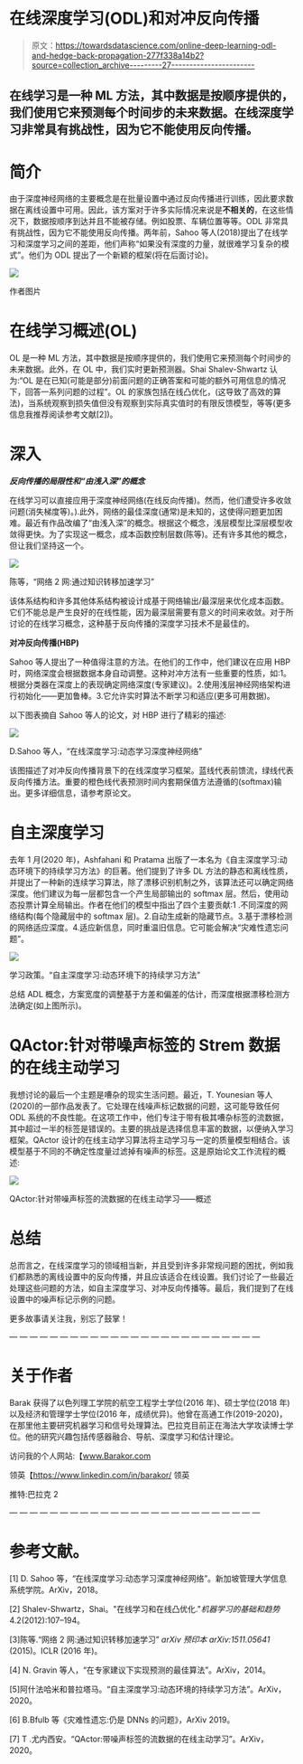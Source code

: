 # 在线深度学习(ODL)和对冲反向传播

> 原文：<https://towardsdatascience.com/online-deep-learning-odl-and-hedge-back-propagation-277f338a14b2?source=collection_archive---------27----------------------->

## 在线学习是一种 ML 方法，其中数据是按顺序提供的，我们使用它来预测每个时间步的未来数据。在线深度学习非常具有挑战性，因为它不能使用反向传播。

# **简介**

由于深度神经网络的主要概念是在批量设置中通过反向传播进行训练，因此要求数据在离线设置中可用。因此，该方案对于许多实际情况来说是**不相关的**，在这些情况下，数据按顺序到达并且不能被存储。例如股票、车辆位置等等。ODL 非常具有挑战性，因为它不能使用反向传播。两年前，Sahoo 等人(2018)提出了在线学习和深度学习之间的差距，他们声称“如果没有深度的力量，就很难学习复杂的模式”。他们为 ODL 提出了一个新颖的框架(将在后面讨论)。

![](img/16111017a878f37a70fbe9d8c4580384.png)

作者图片

# **在线学习概述(OL)**

OL 是一种 ML 方法，其中数据是按顺序提供的，我们使用它来预测每个时间步的未来数据。此外，在 OL 中，我们实时更新预测器。Shai Shalev-Shwartz 认为:“OL 是在已知(可能是部分)前面问题的正确答案和可能的额外可用信息的情况下，回答一系列问题的过程”。OL 的家族包括在线凸优化，(这导致了高效的算法)，当系统观察到损失值但没有观察到实际真实值时的有限反馈模型，等等(更多信息我推荐阅读参考文献[2])。

# 深入

***反向传播的局限性和“由浅入深”的概念***

在线学习可以直接应用于深度神经网络(在线反向传播)。然而，他们遭受许多收敛问题(消失梯度等)。).此外，网络的最佳深度(通常)是未知的，这使得问题更加困难。最近有作品改编了“由浅入深”的概念。根据这个概念，浅层模型比深层模型收敛得更快。为了实现这一概念，成本函数控制层数(陈等)。还有许多其他的概念，但让我们坚持这一个。

![](img/f76e3c132b52f59d076b4dfd399da180.png)

陈等，“网络 2 网:通过知识转移加速学习”

该体系结构和许多其他体系结构被设计成基于网络输出/最深层来优化成本函数。它们不能总是产生良好的在线性能，因为最深层需要有意义的时间来收敛。对于所讨论的在线学习概念，这种基于反向传播的深度学习技术不是最佳的。

**对冲反向传播(HBP)**

Sahoo 等人提出了一种值得注意的方法。在他们的工作中，他们建议在应用 HBP 时，网络深度会根据数据本身自动调整。这种对冲方法有一些重要的性质，如:1。根据分类器在深度上的表现确定网络深度(专家建议)。2.使用浅层神经网络架构进行初始化——更加鲁棒。3.它允许实时算法不断学习和适应(更多可用数据)。

以下图表摘自 Sahoo 等人的论文，对 HBP 进行了精彩的描述:

![](img/0b3644c600ebeb35058ea64f0c74eb57.png)

D.Sahoo 等人，“在线深度学习:动态学习深度神经网络”

该图描述了对冲反向传播背景下的在线深度学习框架。蓝线代表前馈流，绿线代表反向传播方法。重要的橙色线代表预测时间内套期保值方法遵循的(softmax)输出。更多详细信息，请参考原论文。

# **自主深度学习**

去年 1 月(2020 年)，Ashfahani 和 Pratama 出版了一本名为《自主深度学习:动态环境下的持续学习方法》的巨著。他们提到了许多 DL 方法的静态和离线性质，并提出了一种新的连续学习算法，除了漂移识别机制之外，该算法还可以确定网络深度。他们建议为每一层都包含一个产生局部输出的 softmax 层。然后，使用动态投票计算全局输出。作者在他们的模型中指出了四个主要贡献:1 .不同深度的网络结构(每个隐藏层中的 softmax 层)。2.自动生成新的隐藏节点。3.基于漂移检测的网络适应深度。4.适应新信息，同时重温旧信息。它可能会解决“灾难性遗忘问题”。

![](img/e9615392acd9407352e0c1cbf0feb335.png)

学习政策。“自主深度学习:动态环境下的持续学习方法”

总结 ADL 概念，方案宽度的调整基于方差和偏差的估计，而深度根据漂移检测方法确定(如上图所示)。

# **QActor:针对带噪声标签的 Strem 数据的在线主动学习**

我想讨论的最后一个主题是嘈杂的现实生活问题。最近，T. Younesian 等人(2020)的一部作品发表了。它处理在线噪声标记数据的问题，这可能导致任何 ODL 系统的不良性能。在这项工作中，他们专注于带有极其嘈杂标签的流数据，其中超过一半的标签是错误的。主要的挑战是选择信息丰富的数据，以便纳入学习框架。QActor 设计的在线主动学习算法将主动学习与一定的质量模型相结合。该模型基于不同的不确定性度量过滤掉有噪声的标签。这是原始论文工作流程的概述:

![](img/1da5f0a95d099c9a3a466944e2272d76.png)

QActor:针对带噪声标签的流数据的在线主动学习——概述

# **总结**

总而言之，在线深度学习的领域相当新，并且受到许多非常规问题的困扰，例如我们都熟悉的离线设置中的反向传播，并且应该适合在线设置。我们讨论了一些最近处理这些问题的方法，如自主深度学习、对冲反向传播等。最后，我们提到了在线设置中的噪声标记示例的问题。

更多故事请关注我，别忘了鼓掌！

— — — — — — — — — — — — — — — — — — — — — — — — —

# 关于作者

Barak 获得了以色列理工学院的航空工程学士学位(2016 年)、硕士学位(2018 年)以及经济和管理学士学位(2016 年，成绩优异)。他曾在高通工作(2019-2020)，在那里他主要研究机器学习和信号处理算法。巴拉克目前正在海法大学攻读博士学位。他的研究兴趣包括传感器融合、导航、深度学习和估计理论。

访问我的个人网站:【www.Barakor.com 

领英【https://www.linkedin.com/in/barakor/ 领英

推特:巴拉克 2

— — — — — — — — — — — — — — — — — — — — — — — — —

# 参考文献。

[1] D. Sahoo 等，“在线深度学习:动态学习深度神经网络”。新加坡管理大学信息系统学院。ArXiv，2018。

[2] Shalev-Shwartz，Shai。"在线学习和在线凸优化."*机器学习的基础和趋势*4.2(2012):107–194。

[3]陈等.“网络 2 网:通过知识转移加速学习” *arXiv 预印本 arXiv:1511.05641* (2015)。ICLR (2016 年)。

[4] N. Gravin 等人，“在专家建议下实现预测的最佳算法”。ArXiv，2014。

[5]阿什法哈米和普拉塔马。“自主深度学习:动态环境的持续学习方法”。ArXiv，2020。

[6] B.Bfulb 等《灾难性遗忘:仍是 DNNs 的问题》，ArXiv 2019。

[7] T .尤内西安。“QActor:带噪声标签的流数据的在线主动学习”。ArXiv，2020。